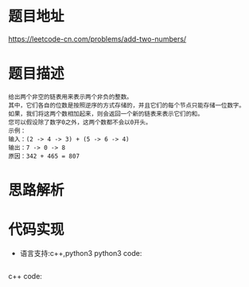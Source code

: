 # **题目地址**

https://leetcode-cn.com/problems/add-two-numbers/
# **题目描述**
```
给出两个非空的链表用来表示两个非负的整数。
其中，它们各自的位数是按照逆序的方式存储的，并且它们的每个节点只能存储一位数字。
如果，我们将这两个数相加起来，则会返回一个新的链表来表示它们的和。
您可以假设除了数字0之外，这两个数都不会以0开头。
示例：
输入：(2 -> 4 -> 3) + (5 -> 6 -> 4)
输出：7 -> 0 -> 8
原因：342 + 465 = 807
```
# **思路解析**
# **代码实现**
- 语言支持:c++,python3
python3 code:
```
```
c++ code:
```
```

